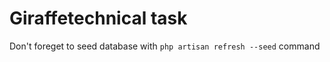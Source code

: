 <h1>Giraffetechnical task</h1>

<p>Don't foreget to seed database with 
<code>php artisan refresh --seed</code> command</p>